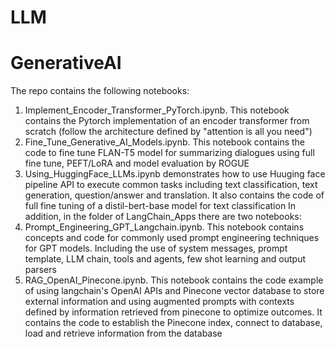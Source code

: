 ﻿# LLM
# GenerativeAI

The repo contains the following notebooks: 
1. Implement_Encoder_Transformer_PyTorch.ipynb. This notebook contains the Pytorch implementation of an encoder transformer from scratch (follow the architecture defined by "attention is all you need")
2. Fine_Tune_Generative_AI_Models.ipynb. This notebook contains the code to fine tune FLAN-T5 model for summarizing dialogues using full fine tune, PEFT/LoRA and model evaluation by ROGUE
3. Using_HuggingFace_LLMs.ipynb demonstrates how to use Huuging face pipeline API to execute common tasks including text classification, text generation, question/answer and translation. It also contains the code of full fine tuning of a distil-bert-base model for text classification
In addition, in the folder of LangChain_Apps there are two notebooks:
4. Prompt_Engineering_GPT_Langchain.ipynb. This notebook contains concepts and code for commonly used prompt engineering techniques for GPT models. Including the use of system messages, prompt template, LLM chain, tools and agents, few shot learning and output parsers
5. RAG_OpenAI_Pinecone.ipynb. This notebook contains the code example of using langchain's OpenAI APIs and Pinecone vector database to store external information and using augmented prompts with contexts defined by information retrieved from pinecone to optimize outcomes. It contains the code to establish the Pinecone index, connect to database, load and retrieve information from the database
